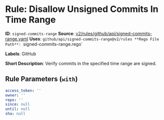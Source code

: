 # Rule: Disallow Unsigned Commits In Time Range

**ID**: `signed-commits-range`
**Source**: [v2/rules/github/api/signed-commits-range.yaml](https://github.com/scribe-public/sample-policies/v2/rules/github/api/signed-commits-range.yaml)
**Uses**: `github/api/signed-commits-range@v2/rules
**Rego File Path**: `signed-commits-range.rego`

**Labels**: GitHub

**Short Description**: Verify commits in the specified time range are signed.

## Rule Parameters (`with`)

```yaml
access_token: ''
owner: ''
repo: ''
since: null
until: null
sha: null
```

